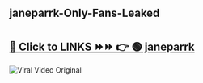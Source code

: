 
 ## janeparrk-Only-Fans-Leaked

# <h2><a href="https://clipsfans.com/janeparrk&ref=git">🔗 Click to LINKS ⏩⏩ 👉 🟢 janeparrk </a></h2>

<a href="https://clipsfans.com/janeparrk&ref=git" rel="nofollow" data-target="animated-image.originalLink"><img src="https://i.ibb.co.com/xMMVF88/686577567.gif" alt="Viral Video Original" style="max-width: 100%; display: inline-block;" data-target="animated-image.originalImage"></a>
